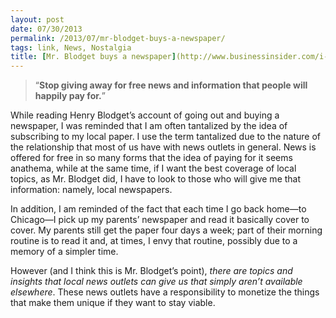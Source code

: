 ```yaml
---
layout: post
date: 07/30/2013
permalink: /2013/07/mr-blodget-buys-a-newspaper/
tags: link, News, Nostalgia
title: [Mr. Blodget buys a newspaper](http://www.businessinsider.com/i-just-bought-a-newspaper-2013-7)
---
```


<blockquote>
  <p>&#8220;<strong>Stop giving away for free news and information that people will happily pay for.</strong>&#8221;</p>
</blockquote>

<p>While reading Henry Blodget&#8217;s account of going out and buying a newspaper, I was reminded that I am often tantalized by the idea of subscribing to my local paper. I use the term tantalized due to the nature of the relationship that most of us have with news outlets in general. News is offered for free in so many forms that the idea of paying for it seems anathema, while at the same time, if I want the best coverage of local topics, as Mr. Blodget did, I have to look to those who will give me that information: namely, local newspapers.</p>

<p>In addition, I am reminded of the fact that each time I go back home—to Chicago—I pick up my parents&#8217; newspaper and read it basically cover to cover. My parents still get the paper four days a week; part of their morning routine is to read it and, at times, I envy that routine, possibly due to a memory of a simpler time.</p>

<p>However (and I think this is Mr. Blodget&#8217;s point), <em>there are topics and insights that local news outlets can give us that simply aren&#8217;t available elsewhere</em>. These news outlets have a responsibility to monetize the things that make them unique if they want to stay viable.</p>